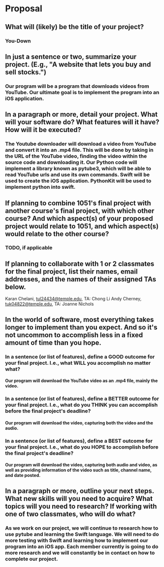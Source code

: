 # Proposal

## What will (likely) be the title of your project?

### You-Down

## In just a sentence or two, summarize your project. (E.g., "A website that lets you buy and sell stocks.")

### Our program will be a program that downloads videos from YouTube. Our ultimate goal is to implement the program into an iOS application.

## In a paragraph or more, detail your project. What will your software do? What features will it have? How will it be executed?

### The Youtube downloader will download a video from YouTube and convert it into an .mp4 file. This will be done by taking in the URL of the YouTube video, finding the video within the source code and downloading it. Our Python code will implement a library known as pytube3, which will be able to read YouTube urls and use its own commands. Swift will be used to create the iOS application. PythonKit will be used to implement python into swift. 

## If planning to combine 1051's final project with another course's final project, with which other course? And which aspect(s) of your proposed project would relate to 1051, and which aspect(s) would relate to the other course?

### TODO, if applicable

## If planning to collaborate with 1 or 2 classmates for the final project, list their names, email addresses, and the names of their assigned TAs below.

Karan Chelani, tul24434@temple.edu, TA: Chong Li
Andy Cherney, tuk04822@temple.edu, TA: Joanne Nichols

## In the world of software, most everything takes longer to implement than you expect. And so it's not uncommon to accomplish less in a fixed amount of time than you hope.

### In a sentence (or list of features), define a GOOD outcome for your final project. I.e., what WILL you accomplish no matter what?

#### Our program will download the YouTube video as an .mp4 file, mainly the video.

### In a sentence (or list of features), define a BETTER outcome for your final project. I.e., what do you THINK you can accomplish before the final project's deadline?

#### Our program will download the video, capturing both the video and the audio.

### In a sentence (or list of features), define a BEST outcome for your final project. I.e., what do you HOPE to accomplish before the final project's deadline?

#### Our program will download the video, capturing both audio and video, as well as providing information of the video such as title, channel name, and date posted.

## In a paragraph or more, outline your next steps. What new skills will you need to acquire? What topics will you need to research? If working with one of two classmates, who will do what?

### As we work on our project, we will continue to research how to use pytube and learning the Swift language. We will need to do more testing with Swift and learning how to implement our program into an iOS app. Each member currently is going to do more research and we will constantly be in contact on how to complete our project. 
